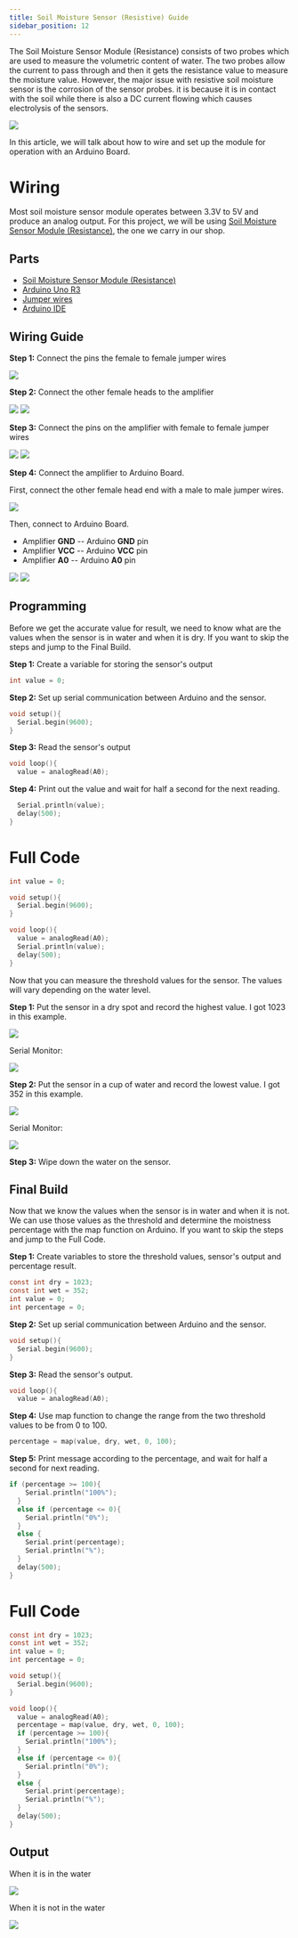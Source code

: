 ```yaml
---
title: Soil Moisture Sensor (Resistive) Guide
sidebar_position: 12
---
```


The Soil Moisture Sensor Module (Resistance) consists of two probes which are used to measure the volumetric content of water. The two probes allow the current to pass through and then it gets the resistance value to measure the moisture value. However, the major issue with resistive soil moisture sensor is the corrosion of the sensor probes. it is because it is in contact with the soil while there is also a DC current flowing which causes electrolysis of the sensors. 

![](/img/docs/product_guide/2638_01.jpg)

In this article, we will talk about how to wire and set up the module for operation with an Arduino Board. 

# Wiring 
Most soil moisture sensor module operates between 3.3V to 5V and produce an analog output. For this project, we will be using [Soil Moisture Sensor Module (Resistance)](https://www.canadarobotix.com/2638), the one we carry in our shop. 

## Parts
* [Soil Moisture Sensor Module (Resistance)](https://www.canadarobotix.com/2638)
* [Arduino Uno R3](https://www.canadarobotix.com/products/60)
* [Jumper wires](https://www.canadarobotix.com/products/922)
* [Arduino IDE](https://www.arduino.cc/en/software)

## Wiring Guide
**Step 1:** Connect the pins the female to female jumper wires

![](/img/docs/product_guide/2638_01.png)

**Step 2:** Connect the other female heads to the amplifier

![](/img/docs/product_guide/2638_02.png)
![](/img/docs/product_guide/2638_03.png)

**Step 3:** Connect the pins on the amplifier with female to female jumper wires

![](/img/docs/product_guide/2638_04.png)
![](/img/docs/product_guide/2638_05.png)

**Step 4:** Connect the amplifier to Arduino Board.  

First, connect the other female head end with a male to male jumper wires. 

![](/img/docs/product_guide/2638_06.png)

Then, connect to Arduino Board. 

* Amplifier **GND** -- Arduino **GND** pin 
* Amplifier **VCC** -- Arduino **VCC** pin 
* Amplifier **A0** -- Arduino **A0** pin 
 
![](/img/docs/product_guide/2638_07.png)
![](/img/docs/product_guide/2638_08.png)

## Programming 
Before we get the accurate value for result, we need to know what are the values when the sensor is in water and when it is dry. If you want to skip the steps and jump to the Final Build. 

**Step 1:** Create a variable for storing the sensor's output 

```c
int value = 0;
```

**Step 2:** Set up serial communication between Arduino and the sensor. 

```c
void setup(){
  Serial.begin(9600);
}
```

**Step 3:** Read the sensor's output 

```c
void loop(){
  value = analogRead(A0);
```

**Step 4:** Print out the value and wait for half a second for the next reading.

```c
  Serial.println(value);
  delay(500);
}
```

# Full Code

```c
int value = 0;

void setup(){
  Serial.begin(9600);
}

void loop(){
  value = analogRead(A0);
  Serial.println(value);
  delay(500);
}
```

Now that you can measure the threshold values for the sensor. The values will vary depending on the water level. 

**Step 1:** Put the sensor in a dry spot and record the highest value. I got 1023 in this example.

![](/img/docs/product_guide/2638_09.png)

Serial Monitor:

![](/img/docs/product_guide/2638_10.png)

**Step 2:** Put the sensor in a cup of water and record the lowest value. I got 352 in this example. 

![](/img/docs/product_guide/2638_11.png)

Serial Monitor:

![](/img/docs/product_guide/2638_12.png)

**Step 3:** Wipe down the water on the sensor.

## Final Build
Now that we know the values when the sensor is in water and when it is not. We can use those values as the threshold and determine the moistness percentage with the map function on Arduino. If you want to skip the steps and jump to the Full Code. 

**Step 1:** Create variables to store the threshold values, sensor's output and percentage result. 

```c
const int dry = 1023;
const int wet = 352;
int value = 0;
int percentage = 0;
```

**Step 2:** Set up serial communication between Arduino and the sensor. 

```c
void setup(){
  Serial.begin(9600);
}
```

**Step 3:** Read the sensor's output.

```c
void loop(){
  value = analogRead(A0);
```

**Step 4:** Use map function to change the range from the two threshold values to be from 0 to 100. 

```c
percentage = map(value, dry, wet, 0, 100);
```

**Step 5:** Print message according to the percentage, and wait for half a second for next reading. 

```c
if (percentage >= 100){
    Serial.println("100%");
  }
  else if (percentage <= 0){
    Serial.println("0%");
  }
  else {
    Serial.print(percentage);
    Serial.println("%");
  }
  delay(500);
}
```

# Full Code

```c
const int dry = 1023;
const int wet = 352;
int value = 0;
int percentage = 0;

void setup(){
  Serial.begin(9600);
}

void loop(){
  value = analogRead(A0);
  percentage = map(value, dry, wet, 0, 100);
  if (percentage >= 100){
    Serial.println("100%");
  }
  else if (percentage <= 0){
    Serial.println("0%");
  }
  else {
    Serial.print(percentage);
    Serial.println("%");
  }
  delay(500);
}
```

## Output
When it is in the water

![](/img/docs/product_guide/2638_13.png)

When it is not in the water

![](/img/docs/product_guide/2638_14.png)